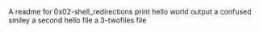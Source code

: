 A readme for 0x02-shell_redirections
print hello world
output a confused smiley
a second hello file
a 3-twofiles file
